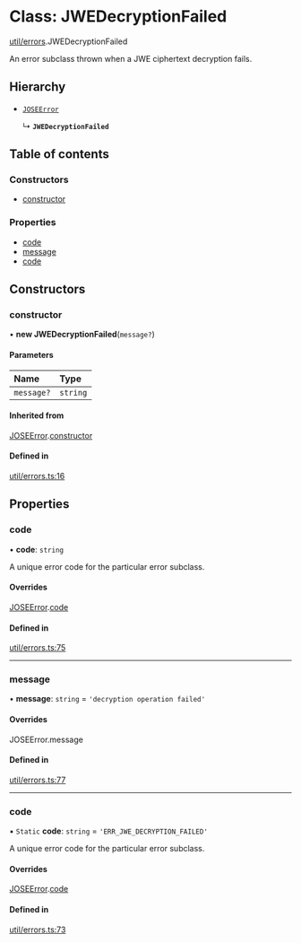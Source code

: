 # Class: JWEDecryptionFailed

[util/errors](../modules/util_errors.md).JWEDecryptionFailed

An error subclass thrown when a JWE ciphertext decryption fails.

## Hierarchy

- [`JOSEError`](util_errors.JOSEError.md)

  ↳ **`JWEDecryptionFailed`**

## Table of contents

### Constructors

- [constructor](util_errors.JWEDecryptionFailed.md#constructor)

### Properties

- [code](util_errors.JWEDecryptionFailed.md#code)
- [message](util_errors.JWEDecryptionFailed.md#message)
- [code](util_errors.JWEDecryptionFailed.md#code)

## Constructors

### constructor

• **new JWEDecryptionFailed**(`message?`)

#### Parameters

| Name | Type |
| :------ | :------ |
| `message?` | `string` |

#### Inherited from

[JOSEError](util_errors.JOSEError.md).[constructor](util_errors.JOSEError.md#constructor)

#### Defined in

[util/errors.ts:16](https://github.com/panva/jose/blob/v3.16.1/src/util/errors.ts#L16)

## Properties

### code

• **code**: `string`

A unique error code for the particular error subclass.

#### Overrides

[JOSEError](util_errors.JOSEError.md).[code](util_errors.JOSEError.md#code)

#### Defined in

[util/errors.ts:75](https://github.com/panva/jose/blob/v3.16.1/src/util/errors.ts#L75)

___

### message

• **message**: `string` = `'decryption operation failed'`

#### Overrides

JOSEError.message

#### Defined in

[util/errors.ts:77](https://github.com/panva/jose/blob/v3.16.1/src/util/errors.ts#L77)

___

### code

▪ `Static` **code**: `string` = `'ERR_JWE_DECRYPTION_FAILED'`

A unique error code for the particular error subclass.

#### Overrides

[JOSEError](util_errors.JOSEError.md).[code](util_errors.JOSEError.md#code)

#### Defined in

[util/errors.ts:73](https://github.com/panva/jose/blob/v3.16.1/src/util/errors.ts#L73)
